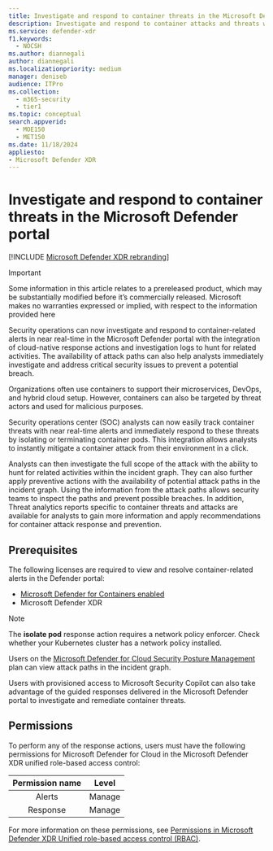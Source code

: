 ```yaml
---
title: Investigate and respond to container threats in the Microsoft Defender portal
description: Investigate and respond to container attacks and threats with cloud investigation and response capabilities in the Microsoft Defender portal.
ms.service: defender-xdr
f1.keywords: 
  - NOCSH
ms.author: diannegali
author: diannegali
ms.localizationpriority: medium
manager: deniseb
audience: ITPro
ms.collection: 
  - m365-security
  - tier1
ms.topic: conceptual
search.appverid: 
  - MOE150
  - MET150
ms.date: 11/18/2024
appliesto:
- Microsoft Defender XDR
---
```

# Investigate and respond to container threats in the Microsoft Defender portal

[!INCLUDE [Microsoft Defender XDR rebranding](../includes/microsoft-defender.md)]

> [!IMPORTANT]
> Some information in this article relates to a prereleased product, which may be substantially modified before it’s commercially released. Microsoft makes no warranties expressed or implied, with respect to the information provided here

Security operations can now investigate and respond to container-related alerts in near real-time in the Microsoft Defender portal with the integration of cloud-native response actions and investigation logs to hunt for related activities. The availability of attack paths can also help analysts immediately investigate and address critical security issues to prevent a potential breach.

Organizations often use containers to support their microservices, DevOps, and hybrid cloud setup. However, containers can also be targeted by threat actors and used for malicious purposes.

Security operations center (SOC) analysts can now easily track container threats with near real-time alerts and immediately respond to these threats by isolating or terminating container pods. This integration allows analysts to instantly mitigate a container attack from their environment in a click.

Analysts can then investigate the full scope of the attack with the ability to hunt for related activities within the incident graph. They can also further apply preventive actions with the availability of potential attack paths in the incident graph. Using the information from the attack paths allows security teams to inspect the paths and prevent possible breaches. In addition, Threat analytics reports specific to container threats and attacks are available for analysts to gain more information and apply recommendations for container attack response and prevention.

## Prerequisites

The following licenses are required to view and resolve container-related alerts in the Defender portal:

- [Microsoft Defender for Containers enabled](/azure/defender-for-cloud/defender-for-containers-introduction)
- Microsoft Defender XDR

> [!Note]
> The **isolate pod** response action requires a network policy enforcer. Check whether your Kubernetes cluster has a network policy installed.

Users on the [Microsoft Defender for Cloud Security Posture Management](/azure/defender-for-cloud/concept-cloud-security-posture-management) plan can view attack paths in the incident graph.

Users with provisioned access to Microsoft Security Copilot can also take advantage of the guided responses delivered in the Microsoft Defender portal to investigate and remediate container threats.

## Permissions

To perform any of the response actions, users must have the following permissions for Microsoft Defender for Cloud in the Microsoft Defender XDR unified role-based access control:

|Permission name|Level|
|:---:|:---:|
|Alerts|Manage|
|Response|Manage|

For more information on these permissions, see [Permissions in Microsoft Defender XDR Unified role-based access control (RBAC)](custom-permissions-details.md).
